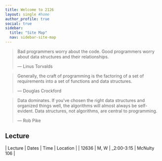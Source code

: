 ```yaml
---
title: Welcome to 2126
layout: single #home
author_profile: true
social: true
sidebar:
  title: "Site Map"
  nav: sidebar-site-map
---
```


> Bad programmers worry about the code. Good programmers worry about
> data structures and their relationships.
>
> ― Linus Torvalds

> Generally, the craft of programming is the factoring of a set of
> requirements into a set of functions and data structures.
>
> ― Douglas Crockford

> Data dominates. If you've chosen the right data structures and
> organized things well, the algorithms will almost always be
> self-evident. Data structures, not algorithms, are central to
> programming.
>
> ― Rob Pike


## Lecture


 | Lecture | Dates | Time      | Location    |
 | 12636   | M, W  | _2:00-3:15 | McNulty 106 |



